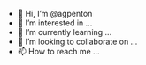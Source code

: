 - 👋 Hi, I’m @agpenton
- 👀 I’m interested in ...
- 🌱 I’m currently learning ...
- 💞️ I’m looking to collaborate on ...
- 📫 How to reach me ...
